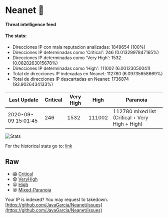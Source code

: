 # Neanet :hocho:
#### Threat intelligence feed
#### The stats:

- Direcciones IP con mala reputacion analizadas: 1849654 (100%)
- Direcciones IP determinadas como 'Critical':  246 (0.0132997847165%)
- Direcciones IP determinadas como 'Very High':  1532 (0.0828263015678%)
- Direcciones IP determinadas como 'High':  111002 (6.00123050041)
- Total de direcciones IP indexadas en Neanet:  112780 (6.09735658669%)
- Total de direcciones IP descartadas en Neanet:  1736874 (93.9026434133%)

| Last Update | Critical | Very High | High | Paranoia |
| --- | --- | --- | --- | --- |
| 2020-09-09 15:01:45 | 246 | 1532 | 111002 | 112780 mixed list (Critical + Very High + High)|

![Stats](https://docs.google.com/spreadsheets/d/e/2PACX-1vSnaNMIXVabIpDJjufMlzH7poXnshF3mgd8Is1g9ytUEzVsP5my4Trn8f-xkoLLQ38xpL3HtmUexLo6/pubchart?oid=501124687&format=image)

For the historical stats go to: [link](/stats.csv)
## Raw
- :scream: [Critical](https://raw.githubusercontent.com/JavaGarcia/Neanet/master/blacklists/neanet_critical.txt)
- :fearful: [VeryHigh](https://raw.githubusercontent.com/JavaGarcia/Neanet/master/blacklists/neanet_veryHigh.txtt)
- :frowning: [High](https://raw.githubusercontent.com/JavaGarcia/Neanet/master/blacklists/neanet_high.txt)
- :dizzy_face: [Mixed-Paranoia](https://raw.githubusercontent.com/JavaGarcia/Neanet/master/blacklists/neanet_all.txt)


Your IP is indexed? You may request to takedown. [https://github.com/JavaGarcia/Neanet/issues](https://github.com/JavaGarcia/Neanet/issues)
























































































































































































































































































































































































































































































































































































































































































